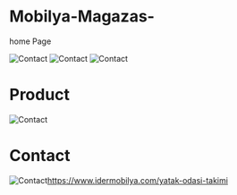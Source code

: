 # Mobilya-Magazas-
home Page

![Contact](file:///C:/Users/ahmet/Desktop/%C3%BCr%C3%BCnler.MHT)
![Contact](file:///C:/Users/ahmet/Desktop/yemek%20odas%C4%B1.MHT)
![Contact](file:///C:/Users/ahmet/Desktop/yemek%20odas%C4%B1.MHT)


# Product

![Contact](file:///C:/Users/ahmet/Desktop/%C3%BCr%C3%BCnler.MHT)

# Contact

![Contact](https://i.hizliresim.com/84tvhbt.png)https://www.idermobilya.com/yatak-odasi-takimi
